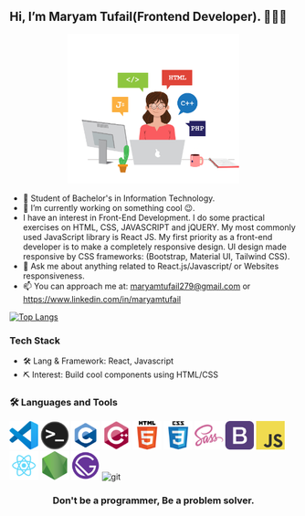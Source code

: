 ## Hi, I’m Maryam Tufail(Frontend Developer). 👨🏻‍💻 

<p align="center" dir="auto">
  <a href="https://maryamtufail.netlify.app/" rel="nofollow">
 <img width="300" src="https://raw.githubusercontent.com/Leticiarosario/leticiarosario/main/about.png"/>
  </a>
</p>

- 👋 Student of Bachelor's in Information Technology. 
- 👀 I’m currently working on something cool 😉. 
- I have an interest in Front-End Development. I do some practical exercises on HTML, CSS, JAVASCRIPT and jQUERY. My most commonly used JavaScript library is React JS. My first priority as a front-end developer is to make a completely responsive design. UI design made responsive by CSS frameworks: (Bootstrap, Material UI, Tailwind CSS).
- 💬  Ask me about anything related to React.js/Javascript/ or Websites responsiveness.
- 📫 You can approach me at: maryamtufail279@gmail.com or https://www.linkedin.com/in/maryamtufail

[![Top Langs](https://github-readme-stats.vercel.app/api/top-langs/?username=maryam2506&layout=compact)](https://github.com/maryam2506/github-readme-stats)

### Tech Stack
- 🛠 Lang & Framework: React, Javascript
- ⛏ Interest: Build cool components using HTML/CSS

### 🛠️  Languages and Tools
<div>
<img alt="Visual Studio Code" width="50" src="https://raw.githubusercontent.com/github/explore/80688e429a7d4ef2fca1e82350fe8e3517d3494d/topics/visual-studio-code/visual-studio-code.png">
<img alt="Terminal" width="50" src="https://raw.githubusercontent.com/github/explore/80688e429a7d4ef2fca1e82350fe8e3517d3494d/topics/terminal/terminal.png" >
<img alt="c" width="50" src="https://raw.githubusercontent.com/github/explore/f3e22f0dca2be955676bc70d6214b95b13354ee8/topics/c/c.png">    
<img src="https://raw.githubusercontent.com/devicons/devicon/master/icons/cplusplus/cplusplus-original.svg" alt="cplusplus" width="50" >
<img alt="html" width="50" src="https://raw.githubusercontent.com/github/explore/80688e429a7d4ef2fca1e82350fe8e3517d3494d/topics/html/html.png">
<img alt="css" width="50" src="https://raw.githubusercontent.com/github/explore/80688e429a7d4ef2fca1e82350fe8e3517d3494d/topics/css/css.png">
<img alt="Sass" width="50" src="https://raw.githubusercontent.com/github/explore/80688e429a7d4ef2fca1e82350fe8e3517d3494d/topics/sass/sass.png">
<img alt="bootstrap" width="50" src="https://raw.githubusercontent.com/github/explore/80688e429a7d4ef2fca1e82350fe8e3517d3494d/topics/bootstrap/bootstrap.png">
<img  alt="js" width="50" src="https://raw.githubusercontent.com/github/explore/80688e429a7d4ef2fca1e82350fe8e3517d3494d/topics/javascript/javascript.png">
<img alt="react" width="50" src="https://raw.githubusercontent.com/github/explore/80688e429a7d4ef2fca1e82350fe8e3517d3494d/topics/react/react.png">
<img alt="Node.js" width="50" src="https://raw.githubusercontent.com/github/explore/80688e429a7d4ef2fca1e82350fe8e3517d3494d/topics/nodejs/nodejs.png">
<img alt="Gatsby" width="50" src="https://raw.githubusercontent.com/github/explore/e94815998e4e0713912fed477a1f346ec04c3da2/topics/gatsby/gatsby.png">
<img src="https://camo.githubusercontent.com/fbfcb9e3dc648adc93bef37c718db16c52f617ad055a26de6dc3c21865c3321d/68747470733a2f2f7777772e766563746f726c6f676f2e7a6f6e652f6c6f676f732f6769742d73636d2f6769742d73636d2d69636f6e2e737667" alt="git" width="50" >
</div>

<h3 align="center">
Don't be a programmer, Be a problem solver.
</h3>

<!---
Maryam2506/Maryam2506 is a ✨ special ✨ repository because its `README.md` (this file) appears on your GitHub profile.
You can click the Preview link to take a look at your changes.
--->
